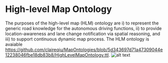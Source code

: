 # High-level Map Ontology

The purposes of the high-level map (HLM) ontology are i) to represent the generic road knowledge for the  autonomous driving functions, ii) to provide location-awareness and lane change notification via spatial reasoning, and iii) to support continuous dynamic map process.
The HLM ontology is avaiable https://github.com/claireqiu/MapOntologies/blob/5d343697d71a47309044e12238046fbe18db83b8/HighLevelMapOntology.ttl. 
![alt text](https://github.com/claireqiu/MapOntologies/blob/main/Figure/HighLevelMapOntology.png)
